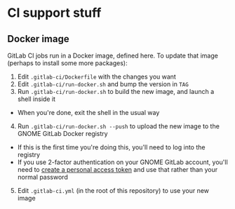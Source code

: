 # CI support stuff

## Docker image

GitLab CI jobs run in a Docker image, defined here. To update that image
(perhaps to install some more packages):

1. Edit `.gitlab-ci/Dockerfile` with the changes you want
2. Edit `.gitlab-ci/run-docker.sh` and bump the version in `TAG`
3. Run `.gitlab-ci/run-docker.sh` to build the new image, and launch a shell
   inside it
  * When you're done, exit the shell in the usual way
4. Run `.gitlab-ci/run-docker.sh --push` to upload the new image to the GNOME
   GitLab Docker registry
  * If this is the first time you're doing this, you'll need to log into the
    registry
  * If you use 2-factor authentication on your GNOME GitLab account, you'll
    need to [create a personal access token][pat] and use that rather than
    your normal password
5. Edit `.gitlab-ci.yml` (in the root of this repository) to use your new
   image

[pat]: https://gitlab.gnome.org/profile/personal_access_tokens
